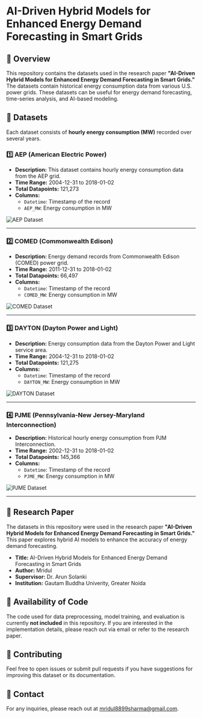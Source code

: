 # AI-Driven Hybrid Models for Enhanced Energy Demand Forecasting in Smart Grids

## 📌 Overview
This repository contains the datasets used in the research paper **"AI-Driven Hybrid Models for Enhanced Energy Demand Forecasting in Smart Grids."** The datasets contain historical energy consumption data from various U.S. power grids. These datasets can be useful for energy demand forecasting, time-series analysis, and AI-based modeling.

## 📂 Datasets
Each dataset consists of **hourly energy consumption (MW)** recorded over several years.

### 1️⃣ AEP (American Electric Power)
- **Description:** This dataset contains hourly energy consumption data from the AEP grid.
- **Time Range:** 2004-12-31 to 2018-01-02
- **Total Datapoints:** 121,273
- **Columns:**
  - `Datetime`: Timestamp of the record
  - `AEP_MW`: Energy consumption in MW

![AEP Dataset](https://res.cloudinary.com/dz9fq5jno/image/upload/v1740488746/Screenshot_2025-02-25_181731_w1zr0x.png)

---

### 2️⃣ COMED (Commonwealth Edison)
- **Description:** Energy demand records from Commonwealth Edison (COMED) power grid.
- **Time Range:** 2011-12-31 to 2018-01-02
- **Total Datapoints:** 66,497
- **Columns:**
  - `Datetime`: Timestamp of the record
  - `COMED_MW`: Energy consumption in MW

![COMED Dataset](https://res.cloudinary.com/dz9fq5jno/image/upload/v1740488829/Screenshot_2025-02-25_181838_ss2eya.png)

---

### 3️⃣ DAYTON (Dayton Power and Light)
- **Description:** Energy consumption data from the Dayton Power and Light service area.
- **Time Range:** 2004-12-31 to 2018-01-02
- **Total Datapoints:** 121,275
- **Columns:**
  - `Datetime`: Timestamp of the record
  - `DAYTON_MW`: Energy consumption in MW

![DAYTON Dataset](https://res.cloudinary.com/dz9fq5jno/image/upload/v1740488901/Screenshot_2025-02-25_181942_v1ydtu.png)

---

### 4️⃣ PJME (Pennsylvania-New Jersey-Maryland Interconnection)
- **Description:** Historical hourly energy consumption from PJM Interconnection.
- **Time Range:** 2002-12-31 to 2018-01-02
- **Total Datapoints:** 145,366
- **Columns:**
  - `Datetime`: Timestamp of the record
  - `PJME_MW`: Energy consumption in MW

![PJME Dataset](https://res.cloudinary.com/dz9fq5jno/image/upload/v1740488935/Screenshot_2025-02-25_182011_ebnp4d.png)

---

## 📜 Research Paper
The datasets in this repository were used in the research paper **"AI-Driven Hybrid Models for Enhanced Energy Demand Forecasting in Smart Grids."** This paper explores hybrid AI models to enhance the accuracy of energy demand forecasting.

- **Title:** AI-Driven Hybrid Models for Enhanced Energy Demand Forecasting in Smart Grids
- **Author:** Mridul
- **Supervisor:** Dr. Arun Solanki
- **Institution:** Gautam Buddha Univerity, Greater Noida

## 📝 Availability of Code
The code used for data preprocessing, model training, and evaluation is currently **not included** in this repository. If you are interested in the implementation details, please reach out via email or refer to the research paper.

## 🤝 Contributing
Feel free to open issues or submit pull requests if you have suggestions for improving this dataset or its documentation.

## 📧 Contact
For any inquiries, please reach out at mridul8899sharma@gmail.com.
